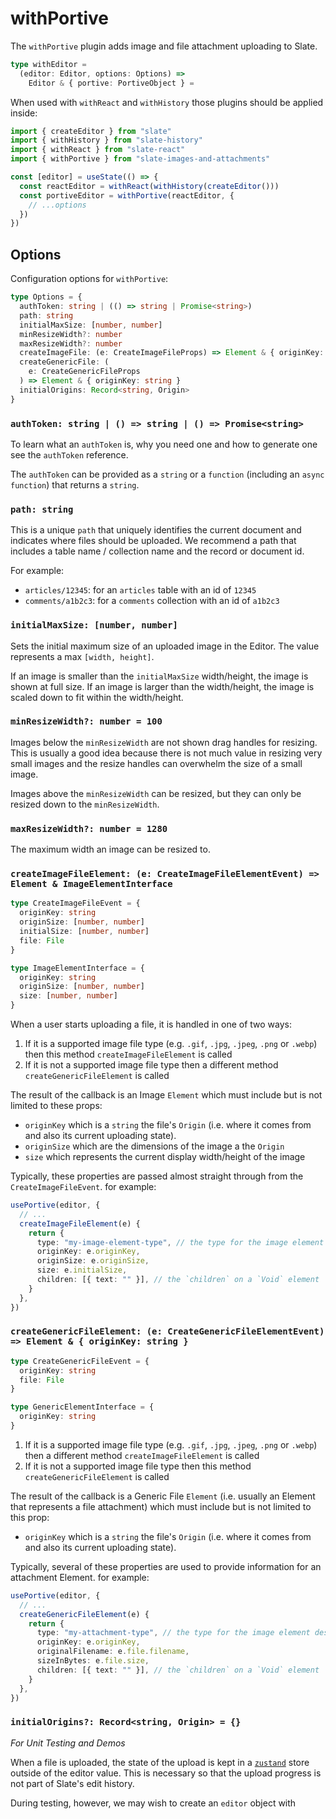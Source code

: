 # withPortive

The `withPortive` plugin adds image and file attachment uploading to Slate.

```ts
type withEditor =
  (editor: Editor, options: Options) =>
    Editor & { portive: PortiveObject } =
```

When used with `withReact` and `withHistory` those plugins should be applied inside:

```ts
import { createEditor } from "slate"
import { withHistory } from "slate-history"
import { withReact } from "slate-react"
import { withPortive } from "slate-images-and-attachments"

const [editor] = useState(() => {
  const reactEditor = withReact(withHistory(createEditor()))
  const portiveEditor = withPortive(reactEditor, {
    // ...options
  })
})
```

## Options

Configuration options for `withPortive`:

```ts
type Options = {
  authToken: string | (() => string | Promise<string>)
  path: string
  initialMaxSize: [number, number]
  minResizeWidth?: number
  maxResizeWidth?: number
  createImageFile: (e: CreateImageFileProps) => Element & { originKey: string }
  createGenericFile: (
    e: CreateGenericFileProps
  ) => Element & { originKey: string }
  initialOrigins: Record<string, Origin>
}
```

### `authToken: string | () => string | () => Promise<string>`

To learn what an `authToken` is, why you need one and how to generate one see the `authToken` reference.

The `authToken` can be provided as a `string` or a `function` (including an `async function`) that returns a `string`.

### `path: string`

This is a unique `path` that uniquely identifies the current document and indicates where files should be uploaded. We recommend a path that includes a table name / collection name and the record or document id.

For example:

- `articles/12345`: for an `articles` table with an id of `12345`
- `comments/a1b2c3`: for a `comments` collection with an id of `a1b2c3`

### `initialMaxSize: [number, number]`

Sets the initial maximum size of an uploaded image in the Editor. The value represents a max `[width, height]`.

If an image is smaller than the `initialMaxSize` width/height, the image is shown at full size. If an image is larger than the width/height, the image is scaled down to fit within the width/height.

### `minResizeWidth?: number = 100`

Images below the `minResizeWidth` are not shown drag handles for resizing. This is usually a good idea because there is not much value in resizing very small images and the resize handles can overwhelm the size of a small image.

Images above the `minResizeWidth` can be resized, but they can only be resized down to the `minResizeWidth`.

### `maxResizeWidth?: number = 1280`

The maximum width an image can be resized to.

### `createImageFileElement: (e: CreateImageFileElementEvent) => Element & ImageElementInterface`

```ts
type CreateImageFileEvent = {
  originKey: string
  originSize: [number, number]
  initialSize: [number, number]
  file: File
}

type ImageElementInterface = {
  originKey: string
  originSize: [number, number]
  size: [number, number]
}
```

When a user starts uploading a file, it is handled in one of two ways:

1. If it is a supported image file type (e.g. `.gif`, `.jpg`, `.jpeg`, `.png` or `.webp`) then this method `createImageFileElement` is called
2. If it is not a supported image file type then a different method `createGenericFileElement` is called

The result of the callback is an Image `Element` which must include but is not limited to these props:

- `originKey` which is a `string` the file's `Origin` (i.e. where it comes from and also its current uploading state).
- `originSize` which are the dimensions of the image a the `Origin`
- `size` which represents the current display width/height of the image

Typically, these properties are passed almost straight through from the `CreateImageFileEvent`. for example:

```ts
usePortive(editor, {
  // ...
  createImageFileElement(e) {
    return {
      type: "my-image-element-type", // the type for the image element desired
      originKey: e.originKey,
      originSize: e.originSize,
      size: e.initialSize,
      children: [{ text: "" }], // the `children` on a `Void` element
    }
  },
})
```

### `createGenericFileElement: (e: CreateGenericFileElementEvent) => Element & { originKey: string }`

```ts
type CreateGenericFileEvent = {
  originKey: string
  file: File
}

type GenericElementInterface = {
  originKey: string
}
```

1. If it is a supported image file type (e.g. `.gif`, `.jpg`, `.jpeg`, `.png` or `.webp`) then a different method `createImageFileElement` is called
2. If it is not a supported image file type then this method `createGenericFileElement` is called

The result of the callback is a Generic File `Element` (i.e. usually an Element that represents a file attachment) which must include but is not limited to this prop:

- `originKey` which is a `string` the file's `Origin` (i.e. where it comes from and also its current uploading state).

Typically, several of these properties are used to provide information for an attachment Element. for example:

```ts
usePortive(editor, {
  // ...
  createGenericFileElement(e) {
    return {
      type: "my-attachment-type", // the type for the image element desired
      originKey: e.originKey,
      originalFilename: e.file.filename,
      sizeInBytes: e.file.size,
      children: [{ text: "" }], // the `children` on a `Void` element
    }
  },
})
```

### `initialOrigins?: Record<string, Origin> = {}`

_For Unit Testing and Demos_

When a file is uploaded, the state of the upload is kept in a [`zustand`](https://github.com/pmndrs/zustand) store outside of the editor value. This is necessary so that the upload progress is not part of Slate's edit history.

During testing, however, we may wish to create an `editor` object with
